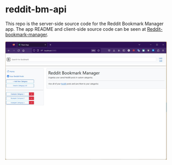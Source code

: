 # reddit-bm-api

This repo is the server-side source code for the Reddit Bookmark Manager app. The app README and client-side source code can be seen at [Reddit-bookmark-manager](https://github.com/ryanpv/reddit-bookmark-manager-client). 

![Reddit-bookmark-manager-screenshot](https://github.com/ryanpv/reddit-bookmark-manager-client/blob/main/public/Reddit-bookmark-manager-screenshot.jpg)